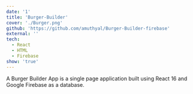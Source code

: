 ```yaml
---
date: '1'
title: 'Burger-Builder'
cover: './Burger.png'
github: 'https://github.com/amuthyal/Burger-Builder-firebase'
external: ''
tech:
  - React
  - HTML
  - Firebase
show: 'true'
---
```


A Burger Builder App is a single page application built using React 16 and Google Firebase as a database.
